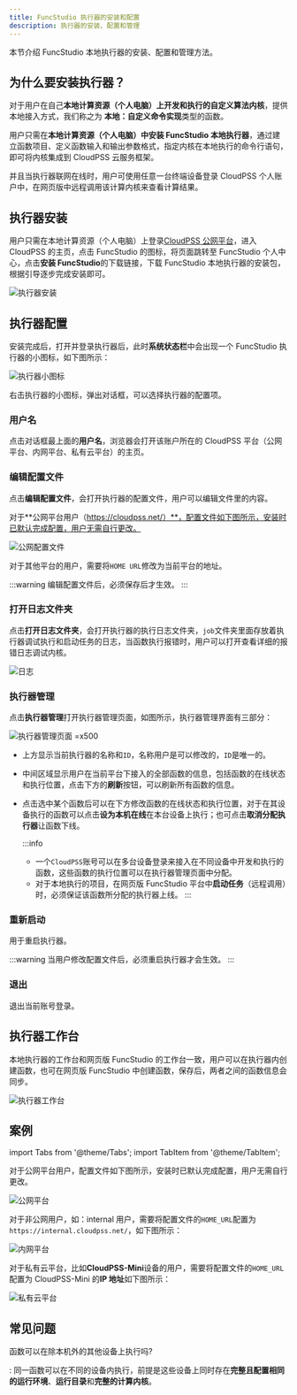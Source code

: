 ```yaml
---
title: FuncStudio 执行器的安装和配置
description: 执行器的安装、配置和管理
---
```

本节介绍 FuncStudio 本地执行器的安装、配置和管理方法。

## 为什么要安装执行器？

对于用户在自己**本地计算资源（个人电脑）上开发和执行的自定义算法内核**，提供本地接入方式，我们称之为 **本地：自定义命令实现**类型的函数。

用户只需在**本地计算资源（个人电脑）中安装 FuncStudio 本地执行器**，通过建立函数项目、定义函数输入和输出参数格式，指定内核在本地执行的命令行语句，即可将内核集成到 CloudPSS 云服务框架。

并且当执行器联网在线时，用户可使用任意一台终端设备登录 CloudPSS 个人账户中，在网页版中远程调用该计算内核来查看计算结果。

## 执行器安装

用户只需在本地计算资源（个人电脑）上登录[CloudPSS 公网平台](https://cloudpss.net/)，进入 CloudPSS 的主页，点击 FuncStudio 的图标，将页面跳转至 FuncStudio 个人中心，点击**安装 FuncStudio**的下载链接，下载 FuncStudio 本地执行器的安装包，根据引导逐步完成安装即可。

![执行器安装](./1.png)

## 执行器配置

安装完成后，打开并登录执行器后，此时**系统状态栏**中会出现一个 FuncStudio 执行器的小图标，如下图所示：

![执行器小图标](./2.png)

右击执行器的小图标，弹出对话框，可以选择执行器的配置项。

### 用户名

点击对话框最上面的**用户名**，浏览器会打开该账户所在的 CloudPSS 平台（公网平台、内网平台、私有云平台）的主页。

### 编辑配置文件

点击**编辑配置文件**，会打开执行器的配置文件，用户可以编辑文件里的内容。

对于**公网平台用户（https://cloudpss.net/）**，配置文件如下图所示，安装时已默认完成配置，用户无需自行更改。

![公网配置文件](./4.png)

对于其他平台的用户，需要将`HOME URL`修改为当前平台的地址。

:::warning
编辑配置文件后，必须保存后才生效。
:::

### 打开日志文件夹

点击**打开日志文件夹**，会打开执行器的执行日志文件夹，`job`文件夹里面存放着执行器调试执行和启动任务的日志，当函数执行报错时，用户可以打开查看详细的报错日志调试内核。

![日志](./5.png)

### 执行器管理

点击**执行器管理**打开执行器管理页面，如图所示，执行器管理界面有三部分：

![执行器管理页面 =x500](./6.png)

- 上方显示当前执行器的名称和`ID`，名称用户是可以修改的，`ID`是唯一的。

- 中间区域显示用户在当前平台下接入的全部函数的信息，包括函数的在线状态和执行位置，点击下方的**刷新**按钮，可以刷新所有函数的信息。

- 点击选中某个函数后可以在下方修改函数的在线状态和执行位置，对于在其设备执行的函数可以点击**设为本机在线**在本台设备上执行；也可点击**取消分配执行器**让函数下线。

  :::info
  - 一个`CloudPSS`账号可以在多台设备登录来接入在不同设备中开发和执行的函数，这些函数的执行位置可以在执行器管理页面中分配。
  - 对于本地执行的项目，在网页版 FuncStudio 平台中**启动任务**（远程调用）时，必须保证该函数所分配的执行器上线。
  :::

### 重新启动

用于重启执行器。

:::warning
当用户修改配置文件后，必须重启执行器才会生效。
:::

### 退出

退出当前账号登录。

## 执行器工作台

本地执行器的工作台和网页版 FuncStudio 的工作台一致，用户可以在执行器内创建函数，也可在网页版 FuncStudio 中创建函数，保存后，两者之间的函数信息会同步。

![执行器工作台](./3.png)

## 案例

import Tabs from '@theme/Tabs';
import TabItem from '@theme/TabItem';

<Tabs>
<TabItem value="js" label="公网平台执行器地址配置">

对于公网平台用户，配置文件如下图所示，安装时已默认完成配置，用户无需自行更改。

![公网平台](./7-1.png)

</TabItem>
<TabItem value="python" label="内网平台执行器地址配置">

对于非公网用户，如：internal 用户，需要将配置文件的`HOME_URL`配置为`https://internal.cloudpss.net/`，如下图所示：

![内网平台](./7-2.png)

</TabItem>
<TabItem value="java" label="私有云平台执行器地址配置">

对于私有云平台，比如**CloudPSS-Mini**设备的用户，需要将配置文件的`HOME_URL`配置为 CloudPSS-Mini 的**IP 地址**如下图所示：

![私有云平台](./7-3.png)

</TabItem>
</Tabs>


## 常见问题

函数可以在除本机外的其他设备上执行吗?

:    同一函数可以在不同的设备内执行，前提是这些设备上同时存在**完整且配置相同的运行环境**、**运行目录**和**完整的计算内核**。